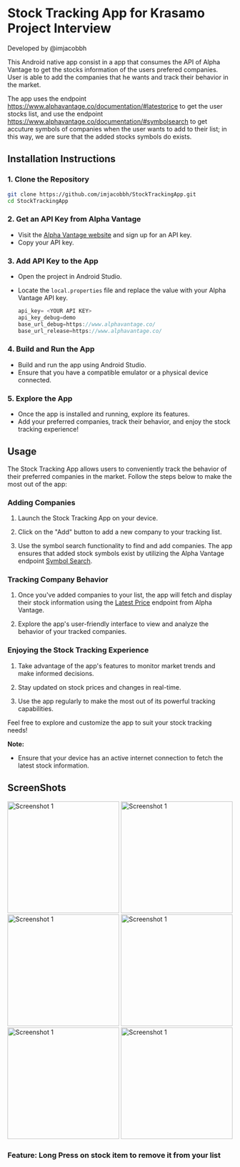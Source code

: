 # Stock Tracking App for Krasamo Project Interview
Developed by @imjacobbh

This Android native app consist in a app that consumes the API of Alpha Vantage to get the stocks information of the users prefered companies.
User is able to add the companies that he wants and track their behavior in the market.

The app uses the endpoint https://www.alphavantage.co/documentation/#latestprice to get the user stocks list, and use the endpoint https://www.alphavantage.co/documentation/#symbolsearch 
to get accuture symbols of companies when the user wants to add to their list; in this way, we are sure that the added stocks symbols do exists.

## Installation Instructions

### 1. Clone the Repository

```bash
git clone https://github.com/imjacobbh/StockTrackingApp.git
cd StockTrackingApp
```

### 2. Get an API Key from Alpha Vantage

- Visit the [Alpha Vantage website](https://www.alphavantage.co/) and sign up for an API key.
- Copy your API key.

### 3. Add API Key to the App

- Open the project in Android Studio.
- Locate the `local.properties` file and replace the value with your Alpha Vantage API key.

  ```kotlin
  api_key= <YOUR API KEY>
  api_key_debug=demo
  base_url_debug=https://www.alphavantage.co/
  base_url_release=https://www.alphavantage.co/
  ```

### 4. Build and Run the App

- Build and run the app using Android Studio.
- Ensure that you have a compatible emulator or a physical device connected.

### 5. Explore the App

- Once the app is installed and running, explore its features.
- Add your preferred companies, track their behavior, and enjoy the stock tracking experience!

## Usage

The Stock Tracking App allows users to conveniently track the behavior of their preferred companies in the market. Follow the steps below to make the most out of the app:

### Adding Companies

1. Launch the Stock Tracking App on your device.

2. Click on the "Add" button to add a new company to your tracking list.

3. Use the symbol search functionality to find and add companies. The app ensures that added stock symbols exist by utilizing the Alpha Vantage endpoint [Symbol Search](https://www.alphavantage.co/documentation/#symbolsearch).

### Tracking Company Behavior

1. Once you've added companies to your list, the app will fetch and display their stock information using the [Latest Price](https://www.alphavantage.co/documentation/#latestprice) endpoint from Alpha Vantage.

2. Explore the app's user-friendly interface to view and analyze the behavior of your tracked companies.

### Enjoying the Stock Tracking Experience

1. Take advantage of the app's features to monitor market trends and make informed decisions.

2. Stay updated on stock prices and changes in real-time.

3. Use the app regularly to make the most out of its powerful tracking capabilities.

Feel free to explore and customize the app to suit your stock tracking needs!

**Note:**
- Ensure that your device has an active internet connection to fetch the latest stock information.

## ScreenShots

<img src="https://github.com/imjacobbh/StockTrackingApp/assets/56369955/775910db-d66d-4588-9fba-980f732e9b4c" alt="Screenshot 1" width="250"/>  

<img src="https://github.com/imjacobbh/StockTrackingApp/assets/56369955/634edc1b-014d-4338-96d4-acaf4af28422" alt="Screenshot 1" width="250"/>  

<img src="https://github.com/imjacobbh/StockTrackingApp/assets/56369955/bd3dafd1-f493-4a61-b9ac-0c014db0801a" alt="Screenshot 1" width="250"/>  

<img src="https://github.com/imjacobbh/StockTrackingApp/assets/56369955/46d2713d-6244-47de-b56f-736784f9f4fb" alt="Screenshot 1" width="250"/>  

<img src="https://github.com/imjacobbh/StockTrackingApp/assets/56369955/65d66164-48ea-416d-b5a8-717f9952fb87" alt="Screenshot 1" width="250"/>  
<img src="https://github.com/imjacobbh/StockTrackingApp/assets/56369955/b702653c-5677-40e2-bf4e-6687aafec498" alt="Screenshot 1" width="250"/>  


### Feature: Long Press on stock item to remove it from your list

 






